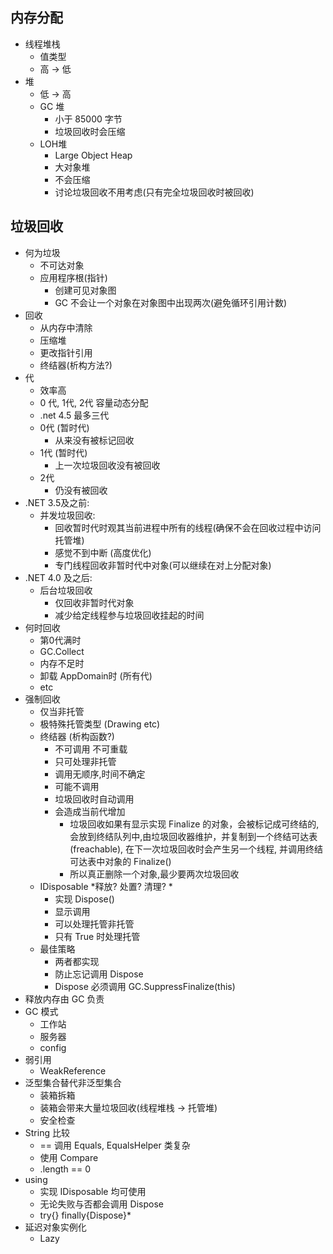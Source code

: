 ## 内存分配
* 线程堆栈    
  *  值类型
  *  高  -> 低
* 堆 
  * 低 -> 高 
  * GC 堆 
    * 小于 85000 字节
    * 垃圾回收时会压缩
  * LOH堆
    * Large Object Heap
    * 大对象堆
    * 不会压缩
    * 讨论垃圾回收不用考虑(只有完全垃圾回收时被回收)  

## 垃圾回收
* 何为垃圾
  *  不可达对象
  *  应用程序根(指针)
     * 创建可见对象图 
     * GC 不会让一个对象在对象图中出现两次(避免循环引用计数)  
 * 回收
   * 从内存中清除
   * 压缩堆
   * 更改指针引用 
   * 终结器(析构方法?)
* 代
  *  效率高
  *  0 代, 1代, 2代 容量动态分配
  * .net 4.5 最多三代 
  * 0代 (暂时代)
    * 从来没有被标记回收
  * 1代 (暂时代)
    * 上一次垃圾回收没有被回收
  * 2代
    * 仍没有被回收
 * .NET 3.5及之前:
   * 并发垃圾回收:
     * 回收暂时代时观其当前进程中所有的线程(确保不会在回收过程中访问托管堆)
     * 感觉不到中断 (高度优化)
     * 专门线程回收非暂时代中对象(可以继续在对上分配对象) 
* .NET 4.0 及之后:
  * 后台垃圾回收
    * 仅回收非暂时代对象
    * 减少给定线程参与垃圾回收挂起的时间  
* 何时回收
  * 第0代满时
  * GC.Collect
  * 内存不足时
  * 卸载 AppDomain时 (所有代) 
  * etc
* 强制回收
  * 仅当非托管 
  * 极特殊托管类型 (Drawing  etc)
  * 终结器 (析构函数?) 
    * 不可调用 不可重载
    * 只可处理非托管
    * 调用无顺序,时间不确定
    * 可能不调用
    * 垃圾回收时自动调用
    * 会造成当前代增加
      * 垃圾回收如果有显示实现 Finalize 的对象，会被标记成可终结的, 会放到终结队列中,由垃圾回收器维护，并复制到一个终结可达表(freachable), 在下一次垃圾回收时会产生另一个线程, 并调用终结可达表中对象的 Finalize()
      * 所以真正删除一个对象,最少要两次垃圾回收
  * IDisposable
    *释放? 处置? 清理? *
    * 实现 Dispose()
    * 显示调用
    * 可以处理托管非托管 
    * 只有 True 时处理托管
  * 最佳策略
    * 两者都实现 
    * 防止忘记调用 Dispose
    * Dispose 必须调用 GC.SuppressFinalize(this)
* 释放内存由 GC 负责
* GC 模式
  * 工作站
  * 服务器
  * config
* 弱引用
  * WeakReference 
* 泛型集合替代非泛型集合
  *  装箱拆箱
  *  装箱会带来大量垃圾回收(线程堆栈 -> 托管堆)
  *  安全检查
* String 比较
  * == 调用 Equals, EqualsHelper 类复杂 
  * 使用 Compare
  * .length == 0 
* using
  * 实现 IDisposable 均可使用
  * 无论失败与否都会调用 Dispose 
  * try{} finally{Dispose}*
* 延迟对象实例化
  * Lazy

